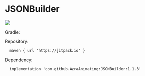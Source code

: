 # JSONBuilder

[![](https://jitpack.io/v/AzraAnimating/JSONBuilder.svg)](https://jitpack.io/#AzraAnimating/JSONBuilder)


Gradle:

Repository:

```
  maven { url 'https://jitpack.io' }
```

Dependency:

```
  implementation 'com.github.AzraAnimating:JSONBuilder:1.1.3'
```
